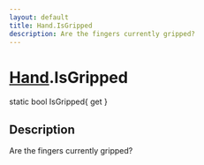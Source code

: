 ```yaml
---
layout: default
title: Hand.IsGripped
description: Are the fingers currently gripped?
---
```

# [Hand]({{site.url}}/Pages/Reference/Hand.html).IsGripped

<div class='signature' markdown='1'>
static bool IsGripped{ get }
</div>

## Description
Are the fingers currently gripped?

